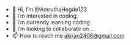 - 👋 Hi, I’m @AmruthaHegde123
- 👀 I’m interested in coding.
- 🌱 I’m currently learning coding
- 💞️ I’m looking to collaborate on ...
- 📫 How to reach me akiran2406@gmail.com

<!---
AmruthaHegde123/AmruthaHegde123 is a ✨ special ✨ repository because its `README.md` (this file) appears on your GitHub profile.
You can click the Preview link to take a look at your changes.
--->
